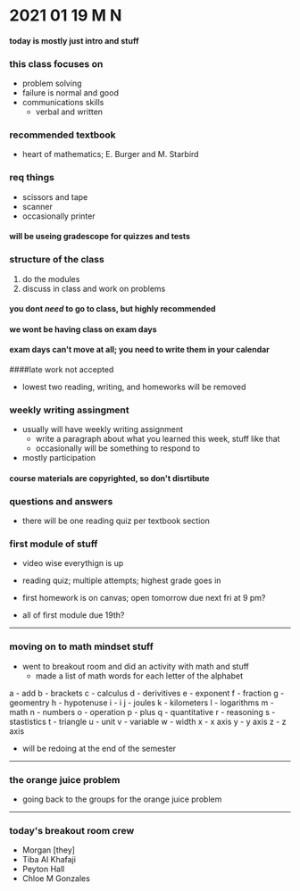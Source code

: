 # 2021 01 19 M N 

#### today is mostly just intro and stuff

### this class focuses on 
- problem solving 
- failure is normal and good
- communications skills
  - verbal and written

### recommended textbook
- heart of mathematics; E. Burger and M. Starbird

### req things
- scissors and tape
- scanner
- occasionally printer

#### will be useing gradescope for quizzes and tests

### structure of the class 
1. do the modules 
2. discuss in class and work on problems

#### you dont *need* to go to class, but highly recommended

#### we wont be having class on exam days

#### exam days can't move at all; you need to write them in your calendar

####late work not accepted
- lowest two reading, writing, and homeworks will be removed

### weekly writing assingment
- usually will have weekly writing assignment
  - write a paragraph about what you learned this week, stuff like that
  - occasionally will be something to respond to 
- mostly participation

#### course materials are copyrighted, so don't disrtibute

### questions and answers
- there will be one reading quiz per textbook section


### first module of stuff 

- video wise everythign is up 

- reading quiz; multiple attempts; highest grade goes in

- first homework is on canvas; open tomorrow due next fri at 9 pm?

- all of first module due 19th?

---

### moving on to math mindset stuff

- went to breakout room and did an activity with math and stuff 
  - made a list of math words for each letter of the alphabet

a - add
b - brackets
c - calculus
d - derivitives
e - exponent
f - fraction
g - geomentry
h - hypotenuse 
i - i 
j - joules
k - kilometers
l - logarithms
m - math 
n - numbers
o - operation
p - plus
q - quantitative
r - reasoning
s - stastistics
t - triangle
u - unit
v - variable
w - width
x - x axis
y - y axis
z - z axis 

- will be redoing at the end of the semester

---

### the orange juice problem 

- going back to the groups for the orange juice problem 

<!-- theres more in written notes about this -->

---

### today's breakout room crew

- Morgan [they]
- Tiba Al Khafaji
- Peyton Hall
- Chloe M Gonzales

